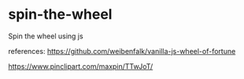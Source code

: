 # spin-the-wheel

Spin the wheel using js

references:
https://github.com/weibenfalk/vanilla-js-wheel-of-fortune

https://www.pinclipart.com/maxpin/TTwJoT/
